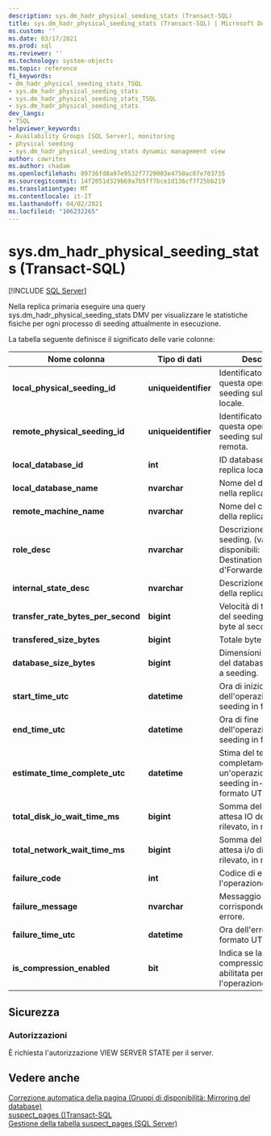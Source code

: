 ```yaml
---
description: sys.dm_hadr_physical_seeding_stats (Transact-SQL)
title: sys.dm_hadr_physical_seeding_stats (Transact-SQL) | Microsoft Docs
ms.custom: ''
ms.date: 03/17/2021
ms.prod: sql
ms.reviewer: ''
ms.technology: system-objects
ms.topic: reference
f1_keywords:
- dm_hadr_physical_seeding_stats_TSQL
- sys.dm_hadr_physical_seeding_stats
- sys.dm_hadr_physical_seeding_stats_TSQL
- sys.dm_hadr_physical_seeding_stats
dev_langs:
- TSQL
helpviewer_keywords:
- Availability Groups [SQL Server], monitoring
- physical seeding
- sys.dm_hadr_physical_seeding_stats dynamic management view
author: cawrites
ms.author: chadam
ms.openlocfilehash: 89736fd8a97e9532f7729003e4750ac07e703735
ms.sourcegitcommit: 14f2051d329b69a7b5ff7bce1d136cf7f25bb219
ms.translationtype: MT
ms.contentlocale: it-IT
ms.lasthandoff: 04/02/2021
ms.locfileid: "106232265"
---
```

# <a name="sysdm_hadr_physical_seeding_stats-transact-sql"></a>sys.dm_hadr_physical_seeding_stats (Transact-SQL)
[!INCLUDE [SQL Server](../../includes/applies-to-version/sqlserver.md)]

Nella replica primaria eseguire una query sys.dm_hadr_physical_seeding_stats DMV per visualizzare le statistiche fisiche per ogni processo di seeding attualmente in esecuzione.

La tabella seguente definisce il significato delle varie colonne:  
  
|Nome colonna|Tipo di dati|Descrizione|  
|-----------------|---------------|-----------------|  
|**local_physical_seeding_id**|**uniqueidentifier**|Identificatore univoco di questa operazione di seeding sulla replica locale.|  
|**remote_physical_seeding_id**|**uniqueidentifier**|Identificatore univoco di questa operazione di seeding sulla replica remota.|  
|**local_database_id**|**int**|ID database nella replica locale.|  
|**local_database_name**|**nvarchar**|Nome del database nella replica locale. |
|**remote_machine_name**|**nvarchar**|Nome del computer della replica remota.|  
|**role_desc**|**nvarchar**|Descrizione del ruolo di seeding. (valori disponibili: Source, Destination, server d'ForwarderDestination)|
|**internal_state_desc**|**nvarchar**|Descrizione dello stato della replica locale.|
|**transfer_rate_bytes_per_second**|**bigint**|Velocità di trasferimento del seeding corrente in byte al secondo.|
|**transfered_size_bytes**|**bigint**|Totale byte già trasferiti.|
|**database_size_bytes**|**bigint**|Dimensioni totali in byte del database sottoposta a seeding.|
|**start_time_utc**|**datetime**|Ora di inizio dell'operazione di seeding in formato UTC.|
|**end_time_utc**|**datetime**|Ora di fine dell'operazione di seeding in formato UTC.|
|**estimate_time_complete_utc**|**datetime**|Stima del tempo di completamento per un'operazione di seeding in-process, in formato UTC.|
|**total_disk_io_wait_time_ms**|**bigint**|Somma del tempo di attesa IO del disco rilevato, in ms.|
|**total_network_wait_time_ms**|**bigint**|Somma del tempo di attesa i/o di rete rilevato, in ms.|
|**failure_code**|**int**|Codice di errore per l'operazione di seeding.|
|**failure_message**|**nvarchar**|Messaggio che corrisponde al codice di errore.|
|**failure_time_utc**|**datetime**|Ora dell'errore, in formato UTC.|
|**is_compression_enabled**|**bit**|Indica se la compressione è abilitata per l'operazione di seeding.|
  
## <a name="security"></a>Sicurezza  
  
### <a name="permissions"></a>Autorizzazioni  
 È richiesta l'autorizzazione VIEW SERVER STATE per il server.  
  
## <a name="see-also"></a>Vedere anche  
 [Correzione automatica della pagina &#40;Gruppi di disponibilità: Mirroring del database&#41;](../../sql-server/failover-clusters/automatic-page-repair-availability-groups-database-mirroring.md)   
 [suspect_pages &#40;&#41;Transact-SQL ](../../relational-databases/system-tables/suspect-pages-transact-sql.md)   
 [Gestione della tabella suspect_pages &#40;SQL Server&#41;](../../relational-databases/backup-restore/manage-the-suspect-pages-table-sql-server.md)  
  